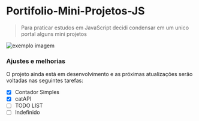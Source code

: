# Portifolio-Mini-Projetos-JS

> Para praticar estudos em JavaScript decidi condensar em um unico portal alguns mini projetos

<img src="exemplo-image.png" alt="exemplo imagem">

### Ajustes e melhorias

O projeto ainda está em desenvolvimento e as próximas atualizações serão voltadas nas seguintes tarefas:


- [x] Contador Simples
- [x] catAPI
- [ ] TODO LIST
- [ ] Indefinido
